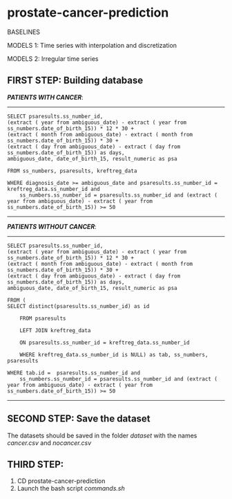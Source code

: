 # prostate-cancer-prediction
BASELINES

MODELS 1: Time series with interpolation and discretization

MODELS 2: Irregular time series

## FIRST STEP: Building database


***PATIENTS WITH CANCER***:
***
    SELECT psaresults.ss_number_id,
    (extract ( year from ambiguous_date) - extract ( year from ss_numbers.date_of_birth_15)) * 12 * 30 +
    (extract ( month from ambiguous_date) - extract ( month from ss_numbers.date_of_birth_15)) * 30 +
    (extract ( day from ambiguous_date) - extract ( day from ss_numbers.date_of_birth_15)) as days,
    ambiguous_date, date_of_birth_15, result_numeric as psa
    
    FROM ss_numbers, psaresults, kreftreg_data
    
    WHERE diagnosis_date >= ambiguous_date and psaresults.ss_number_id = kreftreg_data.ss_number_id and
        ss_numbers.ss_number_id = psaresults.ss_number_id and (extract ( year from ambiguous_date) - extract ( year from ss_numbers.date_of_birth_15)) >= 50
***



***PATIENTS WITHOUT CANCER***:
***
    SELECT psaresults.ss_number_id, 
    (extract ( year from ambiguous_date) - extract ( year from ss_numbers.date_of_birth_15)) * 12 * 30 +
    (extract ( month from ambiguous_date) - extract ( month from ss_numbers.date_of_birth_15)) * 30 +
    (extract ( day from ambiguous_date) - extract ( day from ss_numbers.date_of_birth_15)) as days,
    ambiguous_date, date_of_birth_15, result_numeric as psa
    
    FROM (
    SELECT distinct(psaresults.ss_number_id) as id

        FROM psaresults
        
        LEFT JOIN kreftreg_data
        
        ON psaresults.ss_number_id = kreftreg_data.ss_number_id
        
        WHERE kreftreg_data.ss_number_id is NULL) as tab, ss_numbers, psaresults

    WHERE tab.id =  psaresults.ss_number_id and 
        ss_numbers.ss_number_id = psaresults.ss_number_id and (extract ( year from ambiguous_date) - extract ( year from ss_numbers.date_of_birth_15)) >= 50
***
## SECOND STEP: Save the dataset

The datasets should be saved in the folder *dataset* with the names *cancer.csv* and  *nocancer.csv*

## THIRD STEP: 
1. CD prostate-cancer-prediction
2. Launch the bash script *commands.sh*